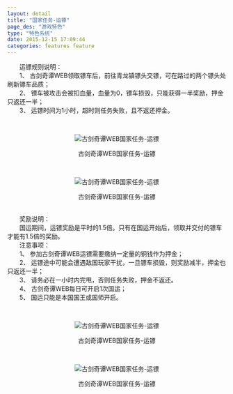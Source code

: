 ```yaml
---
layout: detail
title: "国家任务-运镖"
page_des: "游戏特色"
type: "特色系统"
date: 2015-12-15 17:09:44
categories: features feature
---
```



<p>　　运镖规则说明：<br/>　　1、 古剑奇谭WEB领取镖车后，前往青龙镇镖头交镖，可在路过的两个镖头处刷新镖车品质；<br/>　　2、 镖车被攻击会被扣血量，血量为0，镖车损毁，只能获得一半奖励，押金只返还一半；<br/>　　3、 运镖时间为1小时，超时则任务失败，且不返还押金。</p><p>&nbsp;</p><p style="TEXT-ALIGN: center"><img title="古剑奇国家任务-运镖" alt="古剑奇谭WEB国家任务-运镖" src="http://dev.36b.me/current/gjqt/img/resource/204-1.jpg"/></p><p style="TEXT-ALIGN: center">古剑奇谭WEB国家任务-运镖</p><p>&nbsp;</p><p style="TEXT-ALIGN: center"><img title="古剑奇国家任务-运镖" alt="古剑奇谭WEB国家任务-运镖" src="http://dev.36b.me/current/gjqt/img/resource/204-2.jpg"/></p><p style="TEXT-ALIGN: center">古剑奇谭WEB国家任务-运镖</p><p><br/>　　奖励说明：<br/>　　国运期间，运镖奖励是平时的1.5倍。只有在国运开始后，领取并交付的镖车才能有1.5倍的奖励。<br/>　　注意事项：<br/>　　1、 参加古剑奇谭WEB运镖需要缴纳一定量的铜钱作为押金；<br/>　　2、 运镖途中可能会遭遇敌国玩家干扰，一旦镖车损毁，则奖励减半，押金也只返还一半；<br/>　　3、 请务必在一小时内完甩，否则任务失败，押金不返还。<br/>　　4、 古剑奇谭WEB每日可开启1次国运；<br/>　　5、 国运只能是本国国王或国师开启。</p><p>&nbsp;</p><p style="TEXT-ALIGN: center"><img title="古剑奇国家任务-运镖" alt="古剑奇谭WEB国家任务-运镖" src="http://dev.36b.me/current/gjqt/img/resource/204-3.jpg"/></p><p style="TEXT-ALIGN: center">古剑奇谭WEB国家任务-运镖</p><p>&nbsp;</p><p style="TEXT-ALIGN: center"><img title="古剑奇国家任务-运镖" alt="古剑奇谭WEB国家任务-运镖" src="http://dev.36b.me/current/gjqt/img/resource/204-4.jpg"/></p><p style="TEXT-ALIGN: center">古剑奇谭WEB国家任务-运镖</p>